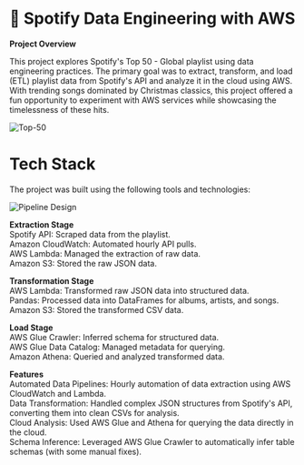 # 🎵 Spotify Data Engineering with AWS
**Project Overview**  

This project explores Spotify's Top 50 - Global playlist using data engineering practices. The primary goal was to extract, transform, and load (ETL) playlist data from Spotify's API and analyze it in the cloud using AWS. With trending songs dominated by Christmas classics, this project offered a fun opportunity to experiment with AWS services while showcasing the timelessness of these hits.

![Top-50](https://github.com/user-attachments/assets/ad02c9e5-e5d9-4d37-ba15-5e638d0273a7)  



# Tech Stack  

The project was built using the following tools and technologies:

![Pipeline Design](https://github.com/user-attachments/assets/dfb43287-9016-440b-a2fe-bf5f9618d12f)  


**Extraction Stage**    
Spotify API: Scraped data from the playlist.    
Amazon CloudWatch: Automated hourly API pulls.    
AWS Lambda: Managed the extraction of raw data.    
Amazon S3: Stored the raw JSON data.

**Transformation Stage**  
AWS Lambda: Transformed raw JSON data into structured data.  
Pandas: Processed data into DataFrames for albums, artists, and songs.  
Amazon S3: Stored the transformed CSV data.

**Load Stage**  
AWS Glue Crawler: Inferred schema for structured data.  
AWS Glue Data Catalog: Managed metadata for querying.  
Amazon Athena: Queried and analyzed transformed data.

**Features**  
Automated Data Pipelines: Hourly automation of data extraction using AWS CloudWatch and Lambda.  
Data Transformation: Handled complex JSON structures from Spotify's API, converting them into clean CSVs for analysis.  
Cloud Analysis: Used AWS Glue and Athena for querying the data directly in the cloud.  
Schema Inference: Leveraged AWS Glue Crawler to automatically infer table schemas (with some manual fixes).
